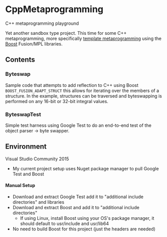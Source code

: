# CppMetaprogramming
C++ metaprogramming playground

Yet another sandbox type project. This time for some C++ metaprogramming, more specifically [template metaprogramming](https://en.wikipedia.org/wiki/Template_metaprogramming) using the [Boost](http://www.boost.org/) Fusion/MPL libraries.

## Contents
### Byteswap
Sample code that attempts to add reflection to C++ using Boost `BOOST_FUSION_ADAPT_STRUCT` this allows for iterating over the members of a structure. In the example, structures can be traversed and byteswapping is performed on any 16-bit or 32-bit integral values.

### ByteswapTest
Simple test harness using Google Test to do an end-to-end test of the object parser -> byte swapper.

## Environment
Visual Studio Community 2015
 * My current project setup uses Nuget package manager to pull Google Test and Boost
 #### Manual Setup
 * Download and extract Google Test add it to "additional include directories" and libraries
 * Download and extract Boost and add it to "additional include directories"
   * If using Linux, install Boost using your OS's package manager, it should default to usr/include and usr/lib64
 * No need to build Boost for this project (just the headers are needed)

